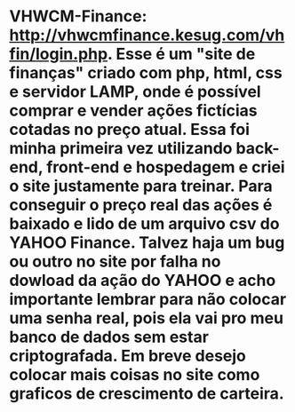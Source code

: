 # VHWCM-Finance: http://vhwcmfinance.kesug.com/vhfin/login.php. Esse é um "site de finanças" criado com php, html, css e servidor LAMP, onde é possível comprar e vender ações fictícias cotadas no preço atual. Essa foi minha primeira vez utilizando back-end, front-end e hospedagem e criei o site justamente para treinar. Para conseguir o preço real das ações é baixado e lido de um arquivo csv do YAHOO Finance. Talvez haja um bug ou outro no site por falha no dowload da ação do YAHOO e acho importante lembrar para não colocar uma senha real, pois ela vai pro meu banco de dados sem estar criptografada. Em breve desejo colocar mais coisas no site como graficos de crescimento de carteira.
